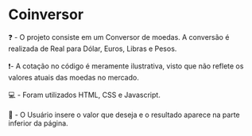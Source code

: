 # Coinversor
❓️ - O projeto consiste em um Conversor de moedas. A conversão é realizada de Real para Dólar, Euros, Libras e Pesos. 
<br><br>
❗️- A cotação no código é meramente ilustrativa, visto que não reflete os valores atuais das moedas no mercado.
<br><br>
💻️ - Foram utilizados HTML, CSS e Javascript. 
<br><br>
📝 - O Usuário insere o valor que deseja e o resultado aparece na parte inferior da página.

<br>
